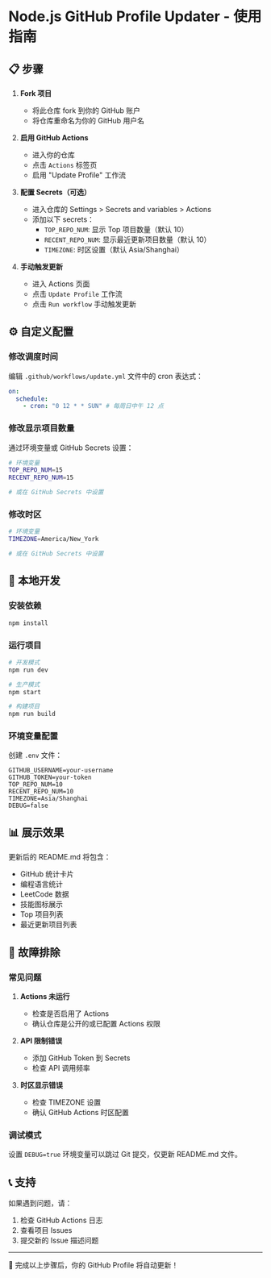 # Node.js GitHub Profile Updater - 使用指南

## 📋 步骤

1. **Fork 项目**

   - 将此仓库 fork 到你的 GitHub 账户
   - 将仓库重命名为你的 GitHub 用户名

2. **启用 GitHub Actions**

   - 进入你的仓库
   - 点击 `Actions` 标签页
   - 启用 "Update Profile" 工作流

3. **配置 Secrets（可选）**

   - 进入仓库的 Settings > Secrets and variables > Actions
   - 添加以下 secrets：
     - `TOP_REPO_NUM`: 显示 Top 项目数量（默认 10）
     - `RECENT_REPO_NUM`: 显示最近更新项目数量（默认 10）
     - `TIMEZONE`: 时区设置（默认 Asia/Shanghai）

4. **手动触发更新**
   - 进入 Actions 页面
   - 点击 `Update Profile` 工作流
   - 点击 `Run workflow` 手动触发更新

## ⚙️ 自定义配置

### 修改调度时间

编辑 `.github/workflows/update.yml` 文件中的 cron 表达式：

```yaml
on:
  schedule:
    - cron: "0 12 * * SUN" # 每周日中午 12 点
```

### 修改显示项目数量

通过环境变量或 GitHub Secrets 设置：

```bash
# 环境变量
TOP_REPO_NUM=15
RECENT_REPO_NUM=15

# 或在 GitHub Secrets 中设置
```

### 修改时区

```bash
# 环境变量
TIMEZONE=America/New_York

# 或在 GitHub Secrets 中设置
```

## 🔧 本地开发

### 安装依赖

```bash
npm install
```

### 运行项目

```bash
# 开发模式
npm run dev

# 生产模式
npm start

# 构建项目
npm run build
```

### 环境变量配置

创建 `.env` 文件：

```env
GITHUB_USERNAME=your-username
GITHUB_TOKEN=your-token
TOP_REPO_NUM=10
RECENT_REPO_NUM=10
TIMEZONE=Asia/Shanghai
DEBUG=false
```

## 📊 展示效果

更新后的 README.md 将包含：

- GitHub 统计卡片
- 编程语言统计
- LeetCode 数据
- 技能图标展示
- Top 项目列表
- 最近更新项目列表

## 🐛 故障排除

### 常见问题

1. **Actions 未运行**

   - 检查是否启用了 Actions
   - 确认仓库是公开的或已配置 Actions 权限

2. **API 限制错误**

   - 添加 GitHub Token 到 Secrets
   - 检查 API 调用频率

3. **时区显示错误**
   - 检查 TIMEZONE 设置
   - 确认 GitHub Actions 时区配置

### 调试模式

设置 `DEBUG=true` 环境变量可以跳过 Git 提交，仅更新 README.md 文件。

## 📞 支持

如果遇到问题，请：

1. 检查 GitHub Actions 日志
2. 查看项目 Issues
3. 提交新的 Issue 描述问题

---

🎉 完成以上步骤后，你的 GitHub Profile 将自动更新！
